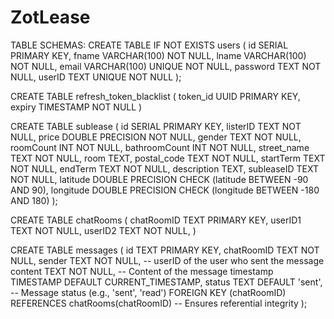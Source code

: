# ZotLease

TABLE SCHEMAS:
CREATE TABLE IF NOT EXISTS users (
id SERIAL PRIMARY KEY,
fname VARCHAR(100) NOT NULL,
lname VARCHAR(100) NOT NULL,
email VARCHAR(100) UNIQUE NOT NULL,
password TEXT NOT NULL,
userID TEXT UNIQUE NOT NULL
);

CREATE TABLE refresh_token_blacklist (
token_id UUID PRIMARY KEY,
expiry TIMESTAMP NOT NULL
)

CREATE TABLE sublease (
id SERIAL PRIMARY KEY,
listerID TEXT NOT NULL,
price DOUBLE PRECISION NOT NULL,
gender TEXT NOT NULL,
roomCount INT NOT NULL,
bathroomCount INT NOT NULL,
street_name TEXT NOT NULL,
room TEXT,
postal_code TEXT NOT NULL,
startTerm TEXT NOT NULL,
endTerm TEXT NOT NULL,
description TEXT,
subleaseID TEXT NOT NULL,
latitude DOUBLE PRECISION CHECK (latitude BETWEEN -90 AND 90),
longitude DOUBLE PRECISION CHECK (longitude BETWEEN -180 AND 180)
);

CREATE TABLE chatRooms (
chatRoomID TEXT PRIMARY KEY,
userID1 TEXT NOT NULL,
userID2 TEXT NOT NULL,
)

CREATE TABLE messages (
id TEXT PRIMARY KEY,
chatRoomID TEXT NOT NULL,
sender TEXT NOT NULL, -- userID of the user who sent the message
content TEXT NOT NULL, -- Content of the message
timestamp TIMESTAMP DEFAULT CURRENT_TIMESTAMP,
status TEXT DEFAULT 'sent', -- Message status (e.g., 'sent', 'read')
FOREIGN KEY (chatRoomID) REFERENCES chatRooms(chatRoomID) -- Ensures referential integrity
);
